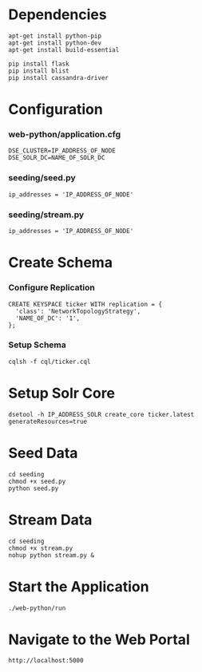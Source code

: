 # Dependencies
    apt-get install python-pip
    apt-get install python-dev
    apt-get install build-essential

    pip install flask
    pip install blist
    pip install cassandra-driver

# Configuration

### web-python/application.cfg

    DSE_CLUSTER=IP_ADDRESS_OF_NODE
    DSE_SOLR_DC=NAME_OF_SOLR_DC

### seeding/seed.py
    
    ip_addresses = 'IP_ADDRESS_OF_NODE'
    
### seeding/stream.py
    
    ip_addresses = 'IP_ADDRESS_OF_NODE'



# Create Schema

### Configure Replication
    CREATE KEYSPACE ticker WITH replication = {
      'class': 'NetworkTopologyStrategy',
      'NAME_OF_DC': '1',
    };

### Setup Schema
    cqlsh -f cql/ticker.cql
    
# Setup Solr Core
    
    dsetool -h IP_ADDRESS_SOLR create_core ticker.latest generateResources=true
    
# Seed Data

    cd seeding
    chmod +x seed.py
    python seed.py
    
# Stream Data
    
    cd seeding
    chmod +x stream.py
    nohup python stream.py &
    
# Start the Application

    ./web-python/run
    
# Navigate to the Web Portal

    http://localhost:5000